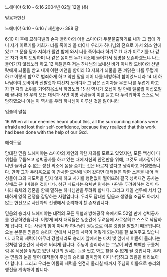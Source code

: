 느헤미야 6:10 - 6:16 
2004년 02월 12일 (목)

믿음과헌신



느헤미야 6:10 - 6:16 / 새찬송가 388 장


6:10 이 후에 므헤다벨의 손자 들라야의 아들 스마야가 두문불출하기로 내가 그 집에 가니 저가 이르기를 저희가 너를 죽이러 올 터이니 우리가 하나님의 전으로 가서 외소 안에 있고 그 문을 닫자 저희가 필연 밤에 와서 너를 죽이리라 하기로 
11 내가 이르기를 나 같은 자가 어찌 도망하며 나 같은 몸이면 누가 외소에 들어가서 생명을 보존하겠느냐 나는 들어가지 않겠노라 하고 
12 깨달은즉 저는 하나님의 보내신 바가 아니라 도비야와 산발랏에게 뇌물을 받고 내게 이런 예언을 함이라 
13 저희가 뇌물을 준 까닭은 나를 두렵게 하고 이렇게 함으로 범죄하게 하고 악한 말을 지어 나를 비방하려 함이었느니라 
14 내 하나님이여 도비야와 산발랏과 여선지 노아댜와 그 남은 선지자들 무릇 나를 두렵게 하고자 한 자의 소위를 기억하옵소서 하였노라 
15 성 역사가 오십이 일 만에 엘룰월 이십오일에 끝나매 
16 우리 모든 대적과 사면 이방 사람들이 이를 듣고 다 두려워하여 스스로 낙담하였으니 이는 이 역사를 우리 하나님이 이루신 것을 앎이니라 

입술의 말씀 

16 When all our enemies heard about this, all the surrounding nations were afraid and lost their self-confidence, because they realized that this work had been done with the help of our God.

해석도움





담대한 믿음  느헤미야는 스마야의 제안의 악한 저의를 모르고 있었지만, 모든 백성이 다 위험을 무릅쓰고 성벽공사를 하고 있는 때에 자신의 안전만을 위해, 그것도 제사장이 아니면 들어갈 수 없는 성전 외소에 몸을 숨기는 것은 바르지 않다고 생각하고 거절했습니다. 만약 그가 두려움으로 이 간사한 모략에 넘어 갔다면 대적들은 악한 소문을 내어 백성들이 그의 지도력을 믿지 않게 하고 사기를 형편없이 떨어뜨려 결국 성벽재건 공사는 실패로 끝나버렸을 것입니다. 참된 지도자는 육체만 멸하는 사단을 두려워하는 것이 아니라 육체와 영혼을 함께 멸하는 하나님만을 두려워 합니다. 그리고 제일 선두에 서서 담대하게 영적 전쟁을 감당하는 사람입니다. 우리도 담대한 믿음과 생명을 조금도 아끼지 않는 헌신으로 사단과의 전쟁에서 승리해야 할 존재입니다.  

믿음의 승리자  느헤미야는 대적의 모든 위협과 방해공작 속에서도 52일 만에 성벽공사를 완공하였습니다. 이렇게 되자 대적들은 일순간에 두려움에 사로잡히고 스스로 낙담하게 됩니다. 이는 사람의 힘이 아니라 하나님의 권능으로 이룬 것임을 알았기 때문입니다. 오늘 본문은 믿음의 승리자 앞에서 사단의 세력이 어떻게 되는지를 잘 보여주고 있습니다. 대적의 세력이 아무리 강할지라도 승리자 앞에서는 마치 빛 앞에서 어둠이 물러나는 것처럼 일순간에 사라져 버리게 됩니다. 주님이 승리하시는 그날이 되면 빽빽한 구름처럼 온 세상을 뒤덮고 있던 사단의 권세는 눈을 씻고 봐도 찾을 수 없게 될 것입니다. 우리는 믿음의 눈을 열어 대적들이 주님의 승리로 말미암아 이미 낙담하고 있음을 바라보아야 합니다. 그리고 우리는 어둠의 세력을 완전히 물리칠 때까지 주님의 이름으로 승리의 행진을 계속해야 합니다.